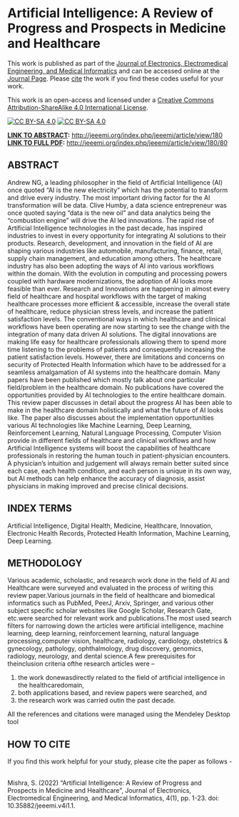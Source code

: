 # Artificial Intelligence: A Review of Progress and Prospects in Medicine and Healthcare

This work is published as part of the [Journal of Electronics, Electromedical Engineering, and Medical Informatics](https://jeeemi.org/index.php/jeeemi) and can be accessed online at the [Journal Page](https://doi.org/10.35882/jeeemi.v4i1.1). Please [cite](#citeAs) the work if you find these codes useful for your work. 

This work is an open-access and licensed under a [Creative Commons Attribution-ShareAlike 4.0 International License][cc-by-sa].

[![CC BY-SA 4.0][cc-by-sa-image]][cc-by-sa] [![CC BY-SA 4.0][cc-by-sa-shield]][cc-by-sa] 

[cc-by-sa]: http://creativecommons.org/licenses/by-sa/4.0/
[cc-by-sa-image]: https://licensebuttons.net/l/by-sa/4.0/88x31.png
[cc-by-sa-shield]: https://img.shields.io/badge/License-CC%20BY--SA%204.0-lightgrey.svg

**<ins>LINK TO ABSTRACT</ins>:** http://jeeemi.org/index.php/jeeemi/article/view/180 </br>
**<ins>LINK TO FULL PDF</ins>:** http://jeeemi.org/index.php/jeeemi/article/view/180/80

## ABSTRACT
Andrew NG, a leading philosopher in the field of Artificial Intelligence (AI) once quoted “AI is the new electricity” which has the potential to transform and drive every industry. The most important driving factor for the AI transformation will be data. Clive Humby, a data science entrepreneur was once quoted saying “data is the new oil” and data analytics being the “combustion engine” will drive the AI led innovations. The rapid rise of Artificial Intelligence technologies in the past decade, has inspired industries to invest in every opportunity for integrating AI solutions to their products. Research, development, and innovation in the field of AI are shaping various industries like automobile, manufacturing, finance, retail, supply chain management, and education among others. The healthcare industry has also been adopting the ways of AI into various workflows within the domain. With the evolution in computing and processing powers coupled with hardware modernizations, the adoption of AI looks more feasible than ever. Research and Innovations are happening in almost every field of healthcare and hospital workflows with the target of making healthcare processes more efficient & accessible, increase the overall state of healthcare, reduce physician stress levels, and increase the patient satisfaction levels. The conventional ways in which healthcare and clinical workflows have been operating are now starting to see the change with the integration of many data driven AI solutions. The digital innovations are making life easy for healthcare professionals allowing them to spend more time listening to the problems of patients and consequently increasing the patient satisfaction levels. However, there are limitations and concerns on security of Protected Health Information which have to be addressed for a seamless amalgamation of AI systems into the healthcare domain. Many papers have been published which mostly talk about one particular field/problem in the healthcare domain. No publications have covered the opportunities provided by AI technologies to the entire healthcare domain. This review paper discusses in detail about the progress AI has been able to make in the healthcare domain holistically and what the future of AI looks like. The paper also discusses about the implementation opportunities various AI technologies like Machine Learning, Deep Learning, Reinforcement Learning, Natural Language Processing, Computer Vision provide in different fields of healthcare and clinical workflows and how Artificial Intelligence systems will boost the capabilities of healthcare professionals in restoring the human touch in patient-physician encounters. A physician’s intuition and judgement will always remain better suited since each case, each health condition, and each person is unique in its own way, but AI methods can help enhance the accuracy of diagnosis, assist physicians in making improved and precise clinical decisions.

## INDEX TERMS
Artificial Intelligence, Digital Health, Medicine, Healthcare, Innovation, Electronic Health Records, Protected Health Information, Machine Learning, Deep Learning.

## METHODOLOGY

Various academic, scholastic, and research work done in the field of AI  and  Healthcare  were  surveyed  and  evaluated  in the process of writing this review paper.Various journals in the field of healthcare and  biomedical  informatics  such  as PubMed,  PeerJ,  Arxiv,  Springer,  and  various  other  subject specific scholar  websites like  Google  Scholar,  Research Gate, etc.were searched for relevant work and publications.The most used search filters for narrowing down the articles were artificial intelligence, machine learning, deep learning, reinforcement    learning,    natural    language    processing,computer vision, healthcare, radiology, cardiology, obstetrics & gynecology, pathology, ophthalmology,  drug discovery,   genomics, radiology,   neurology,   and   dental science.A few prerequisites for theinclusion criteria ofthe research articles were – 
1.  the  work donewasdirectly related to the field of artificial intelligence in the healthcaredomain,
2.  both applications based, and review papers were searched,  and 
3.  the research work was  carried  outin  the past decade.

All the references and citations were managed using the Mendeley Desktop tool


 <h2 id="citeAs">HOW TO CITE</h2>
 If you find this work helpful for your study, please cite the paper as follows - </br></br>
 
Mishra, S. (2022) “Artificial Intelligence: A Review of Progress and Prospects in Medicine and Healthcare”, Journal of Electronics, Electromedical Engineering, and Medical Informatics, 4(1), pp. 1-23. doi: 10.35882/jeeemi.v4i1.1.

